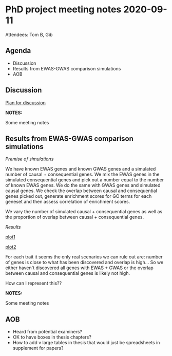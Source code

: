 # PhD project meeting notes 2020-09-11

Attendees: Tom B, Gib

## Agenda

* Discussion
* Results from EWAS-GWAS comparison simulations
* AOB

## Discussion

[Plan for discussion](08-discussion.Rmd)

__NOTES:__

Some meeting notes

## Results from EWAS-GWAS comparison simulations

_Premise of simulations_

We have known EWAS genes and known GWAS genes and a simulated number of causal + consequential genes. We mix the EWAS genes in the simulated consequential genes and pick out a number equal to the number of known EWAS genes. We do the same with GWAS genes and simulated causal genes. We check the overlap between causal and consequential genes picked out, generate enrichment scores for GO terms for each geneset and then assess correlation of enrichment scores. 

We vary the number of simulated causal + consequential genes as well as the proportion of overlap between causal + consequential genes.

_Results_

[plot1](architecture_sims_correlation_of_pathway_enrichment_scores.pdf)

[plot2](architecture_sims_gene_overlap.pdf)

For each trait it seems the only real scenarios we can rule out are: number of genes is close to what has been discovered and overlap is high... So we either haven't discovered all genes with EWAS + GWAS or the overlap between causal and consequential genes is likely not high. 

How can I represent this??

__NOTES:__

Some meeting notes

## AOB

* Heard from potential examiners?
* OK to have boxes in thesis chapters?
* How to add v large tables in thesis that would just be spreadsheets in supplement for papers?